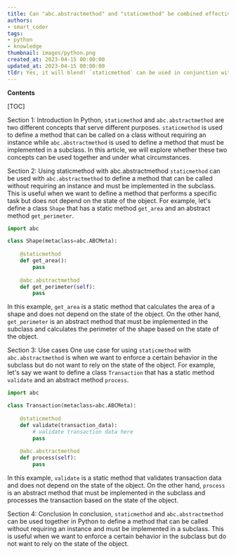 ```yaml
---
title: Can "abc.abstractmethod" and "staticmethod" be combined effectively?
authors:
- smart_coder
tags:
- python
- knowledge
thumbnail: images/python.png
created_at: 2023-04-15 00:00:00
updated_at: 2023-04-15 00:00:00
tldr: Yes, it will blend! `staticmethod` can be used in conjunction with `abc.abstractmethod` to define abstract static methods in Python.
---
```


**Contents**

[TOC]

Section 1: Introduction
In Python, `staticmethod` and `abc.abstractmethod` are two different concepts that serve different purposes. `staticmethod` is used to define a method that can be called on a class without requiring an instance while `abc.abstractmethod` is used to define a method that must be implemented in a subclass. In this article, we will explore whether these two concepts can be used together and under what circumstances.

Section 2: Using staticmethod with abc.abstractmethod
`staticmethod` can be used with `abc.abstractmethod` to define a method that can be called without requiring an instance and must be implemented in the subclass. This is useful when we want to define a method that performs a specific task but does not depend on the state of the object. For example, let's define a class `Shape` that has a static method `get_area` and an abstract method `get_perimeter`.

```python
import abc

class Shape(metaclass=abc.ABCMeta):
    
    @staticmethod
    def get_area():
        pass
    
    @abc.abstractmethod
    def get_perimeter(self):
        pass
```

In this example, `get_area` is a static method that calculates the area of a shape and does not depend on the state of the object. On the other hand, `get_perimeter` is an abstract method that must be implemented in the subclass and calculates the perimeter of the shape based on the state of the object.

Section 3: Use cases
One use case for using `staticmethod` with `abc.abstractmethod` is when we want to enforce a certain behavior in the subclass but do not want to rely on the state of the object. For example, let's say we want to define a class `Transaction` that has a static method `validate` and an abstract method `process`. 

```python
import abc

class Transaction(metaclass=abc.ABCMeta):
    
    @staticmethod
    def validate(transaction_data):
        # validate transaction data here
        pass
    
    @abc.abstractmethod
    def process(self):
        pass
```

In this example, `validate` is a static method that validates transaction data and does not depend on the state of the object. On the other hand, `process` is an abstract method that must be implemented in the subclass and processes the transaction based on the state of the object. 

Section 4: Conclusion
In conclusion, `staticmethod` and `abc.abstractmethod` can be used together in Python to define a method that can be called without requiring an instance and must be implemented in a subclass. This is useful when we want to enforce a certain behavior in the subclass but do not want to rely on the state of the object.
